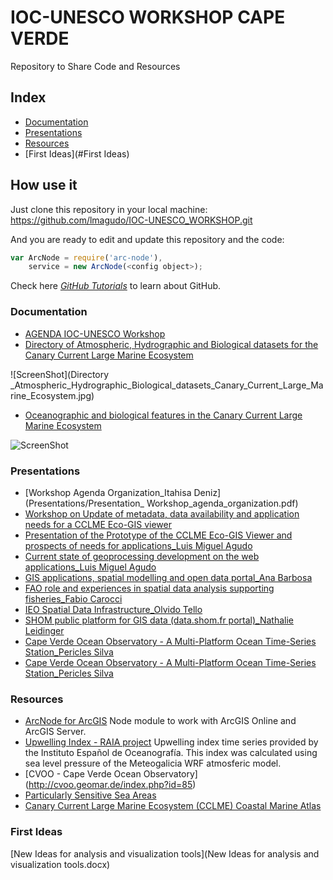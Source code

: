 # IOC-UNESCO WORKSHOP CAPE VERDE
Repository to Share Code and Resources

## Index
* [Documentation](#Documentation)
* [Presentations](#Presentations)
* [Resources](#Resources)
* [First Ideas](#First Ideas)

## How use it

Just clone this repository in your local machine:
https://github.com/lmagudo/IOC-UNESCO_WORKSHOP.git

And you are ready to edit and update this repository and the code:
```javascript
var ArcNode = require('arc-node'),
    service = new ArcNode(<config object>);
```
Check here  *[GitHub Tutorials](https://guides.github.com/)* to learn about GitHub.

### Documentation
* [AGENDA IOC-UNESCO Workshop](AGENDA_WORKSHOP.pdf)
* [Directory of Atmospheric, Hydrographic and Biological datasets for the Canary Current Large Marine Ecosystem](http://unesdoc.unesco.org/images/0023/002314/231430E.pdf)

![ScreenShot](Directory _Atmospheric_Hydrographic_Biological_datasets_Canary_Current_Large_Marine_Ecosystem.jpg)
* [Oceanographic and biological features in the Canary Current Large Marine Ecosystem](http://unesdoc.unesco.org/images/0023/002332/233299E.pdf)

![ScreenShot](Oceanographic_Biological_features_CCLME.png)

### Presentations
* [Workshop Agenda Organization_Itahisa Deniz](Presentations/Presentation_ Workshop_agenda_organization.pdf)
* [Workshop on Update of metadata, data availability and application needs for a CCLME Eco-GIS viewer](https://slides.com/lmagudo/workshop-on-update-of-metadata-data-availability-and-application-needs-for-a-cclme-eco-gis-viewer)
* [Presentation of the Prototype of the CCLME Eco-GIS Viewer and prospects of needs for applications_Luis Miguel Agudo](Presentations/Presentation_Prototype_CCLME_Eco-GIS_Viewer.pdf)
* [Current state of geoprocessing development on the web applications_Luis Miguel Agudo](Presentations/Presentation_Current_State_Geoprocessing_Development_Web_Applications.pdf)
* [GIS applications, spatial modelling and open data portal_Ana Barbosa](Presentations/PPT_IOC_UNESCO_MPR_NOV2015_BARBOSA__V3.pdf)
* [FAO role and experiences in spatial data analysis supporting fisheries_Fabio Carocci](Presentations/Presentation_FAO_role_experiences_spatial_data_analysis_supporting_fisheries.pdf)
* [IEO Spatial Data Infrastructure_Olvido Tello](Presentations/Presentation_IEO.pdf)
* [SHOM public platform for GIS data (data.shom.fr portal)_Nathalie Leidinger](Presentations/Presentation_shom.pdf)
* [Cape Verde Ocean Observatory - A Multi-Platform Ocean Time-Series Station_Pericles Silva](Presentation_CVO_Multi_Platform_Ocean_Time_Series_Station.pdf)
* [Cape Verde Ocean Observatory - A Multi-Platform Ocean Time-Series Station_Pericles Silva](Presentation_CVO_Multi_Platform_Ocean_Time_Series_Station.pdf)

### Resources
* [ArcNode for ArcGIS](https://github.com/esri-es/ArcNode) Node module to work with ArcGIS Online and ArcGIS Server.
* [Upwelling Index -  RAIA project](http://www.indicedeafloramiento.ieo.es/afloramiento_en.html) Upwelling index time series provided by the Instituto Español de Oceanografía. This index was calculated using sea level pressure of the Meteogalicia WRF atmosferic model.
* [CVOO - Cape Verde Ocean Observatory] (http://cvoo.geomar.de/index.php?id=85)
* [Particularly Sensitive Sea Areas](http://www.imo.org/en/OurWork/Environment/PSSAs/Pages/Default.aspx)
* [Canary Current Large Marine Ecosystem (CCLME) Coastal Marine Atlas](Presentation__CCLME_Coastal_Marine_Atlas.pdf)

### First Ideas
[New Ideas for analysis and visualization tools](New Ideas for analysis and visualization tools.docx)
